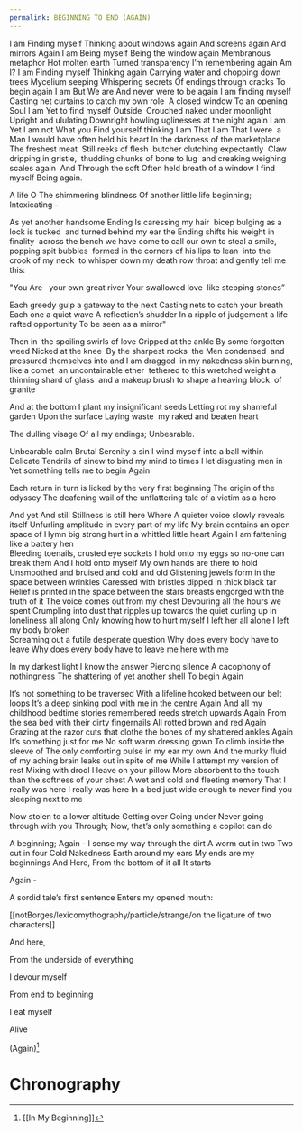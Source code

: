 ```yaml
---
permalink: BEGINNING TO END (AGAIN)
---
```

I am
Finding myself
Thinking about windows again
And screens again
And mirrors
Again
I am
Being myself
Being the window again
Membranous metaphor
Hot molten earth
Turned
transparency
I’m remembering again
Am I?
I am
Finding myself
Thinking again
Carrying water
and chopping down trees
Mycelium seeping
Whispering secrets
Of endings
through cracks
To begin
again
I am
But
We are
And never were to be
again
I am finding myself
Casting net curtains
to catch my own role 
A closed window
To an opening
Soul
I am
Yet
to find myself
Outside 
Crouched naked
under moonlight
Upright
and ululating
Downright
howling uglinesses at the night again
I am
Yet
I am not
What you
Find yourself
thinking
I am
That I
am
That I
were 
a Man
I would have often held his heart
In the darkness of the marketplace
The freshest meat 
Still reeks of flesh 
butcher clutching
expectantly 
Claw dripping in gristle, 
thudding chunks of bone to lug 
and creaking weighing scales again 
And
Through the soft
Often held
breath
of a window
I find myself
Being
again.


A life 
O The shimmering blindness
Of another little life
beginning;
Intoxicating -

As yet another handsome Ending 
Is caressing my hair 
bicep bulging as a lock is tucked 
and turned behind my ear
the Ending shifts his weight in finality 
across the bench
we have come to call our own
to steal a smile, popping spit bubbles 
formed in the corners of his lips
to lean 
into the crook of my neck 
to whisper down my death row throat
and gently tell me this:

"You Are  
your own great river
Your swallowed love 
like stepping stones”

Each greedy gulp a gateway
to the next 
Casting nets 
to catch your breath 
Each one
a quiet wave 
A reflection’s shudder
In a ripple of judgement
a life-rafted opportunity
To be seen
as a mirror"

Then in 
the spoiling swirls of love
Gripped at the ankle
By some forgotten weed
Nicked at the knee 
By the sharpest rocks 
the Men condensed 
and pressured themselves into
and I am dragged 
in my nakedness
skin burning, like a comet 
an uncontainable ether 
tethered to this wretched weight
a thinning shard of glass 
and a makeup brush
to shape a heaving block 
of granite 

And at the bottom
I plant my insignificant seeds
Letting rot my shameful garden
Upon the surface
Laying waste 
my raked and beaten heart

The dulling visage
Of all my endings;
Unbearable.

Unbearable calm 
Brutal 
Serenity a sin I wind myself into a ball within 
Delicate Tendrils of sinew to bind my mind to times I let disgusting men in 
Yet something tells me to begin 
Again 

Each return in turn is licked by the very first beginning 
The origin of the odyssey 
The deafening wail of the unflattering tale of a victim as a hero 

And yet 
And still 
Stillness is still here 
Where 
A quieter voice 
slowly reveals itself 
Unfurling amplitude in every part of my life 
My brain contains an open space of Hymn 
big strong hurt in a whittled little heart 
Again 
I am fattening like a battery hen  
Bleeding toenails, crusted eye sockets 
I hold onto my eggs so no-one can break them 
And 
I hold onto myself 
My own hands are there to hold 
Unsmoothed and bruised and cold and old 
Glistening jewels form in the space between wrinkles 
Caressed with bristles dipped in thick black tar 
Relief is printed in the space between the stars 
breasts engorged with the truth of it 
The voice comes out from my chest 
Devouring all the hours we spent 
Crumpling into dust that ripples up towards the quiet 
curling up in loneliness all along 
Only knowing how to hurt myself 
I left her all alone 
I left my body broken  
Screaming out a futile desperate question 
Why does every body have to leave 
Why does every body 
have to leave me here with me 

In my darkest light 
I know the answer 
Piercing silence 
A cacophony of nothingness 
The shattering of yet another shell 
To begin 
Again 

It’s not something to be traversed 
With a lifeline hooked between our belt loops 
It’s a deep sinking pool with me in the centre 
Again
And all my childhood bedtime stories 
remembered reeds stretch upwards 
Again 
From the sea bed
with their dirty fingernails
All rotted brown and red 
Again 
Grazing at the razor cuts that clothe the bones of my shattered ankles 
Again 
It’s something just for me 
No soft warm dressing gown 
To climb inside the sleeve of
The only comforting pulse in my ear my own 
And the murky fluid of my aching brain 
leaks out in spite of me 
While I attempt my version of rest 
Mixing with drool I leave on your pillow 
More absorbent to the touch
than the softness of your chest 
A wet and cold and fleeting memory 
That I really was here
I really was here 
In a bed just wide enough to never find you sleeping next to me 
 
Now stolen to a lower altitude 
Getting over Going under 
Never going through with you 
Through; 
Now, 
that’s only 
something a copilot can do 

A beginning;
Again - 
I sense my way through the dirt
A worm cut in two 
Two cut in four 
Cold 
Nakedness 
Earth around my ears 
My ends are my beginnings 
And Here, 
From the bottom of it all
It starts
 
Again -

A sordid tale’s first sentence 
Enters my opened mouth:

[[notBorges/lexicomythography/particle/strange/on the ligature of two characters]]



And here, 

From the underside of everything 

I devour myself 

From end to beginning 

I eat myself 
 
Alive 

(Again)[^b]
# Chronography

[^b]: [[In My Beginning]][^d]
[^d]: [[In my dream]]